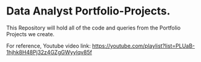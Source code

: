 # Data Analyst Portfolio-Projects.

This Repository will hold all of the code and queries from the Portfolio Projects we create.


For reference, Youtube video link: https://youtube.com/playlist?list=PLUaB-1hjhk8H48Pj32z4GZgGWyylqv85f
